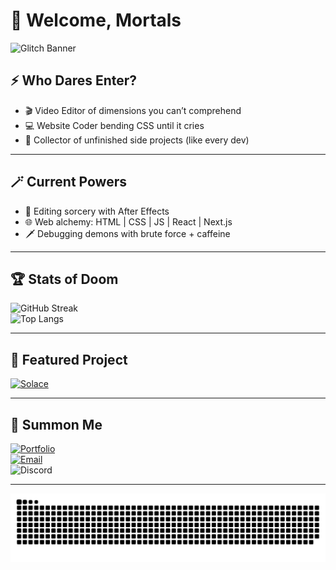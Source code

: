 # 👑 Welcome, Mortals  

![Glitch Banner](https://i.imgur.com/9bZ3W1B.gif)  

## ⚡ Who Dares Enter?  
- 🎬 Video Editor of dimensions you can’t comprehend  
- 💻 Website Coder bending CSS until it cries  
- 🧠 Collector of unfinished side projects (like every dev)  

---

## 🪄 Current Powers  
- 🔮 Editing sorcery with After Effects  
- 🌐 Web alchemy: HTML | CSS | JS | React | Next.js  
- 🗡 Debugging demons with brute force + caffeine  

---

## 🏆 Stats of Doom  
![GitHub Streak](https://streak-stats.demolab.com?user=Yourlocaljesus&theme=tokyonight&hide_border=true)  
![Top Langs](https://github-readme-stats.vercel.app/api/top-langs/?username=Yourlocaljesus&layout=compact&theme=tokyonight)  

---

## 🧩 Featured Project  
[![Solace](https://github-readme-stats.vercel.app/api/pin/?username=Yourlocaljesus&repo=solace&theme=tokyonight)](https://solace-self.vercel.app)  

---

## 🐉 Summon Me  
[![Portfolio](https://img.shields.io/badge/Portfolio-Visit-red?logo=firefox&logoColor=white)](https://nilayportfolio.vercel.app)  
[![Email](https://img.shields.io/badge/Email-nilaymishra2011%40gmail.com-orange?logo=gmail&logoColor=white)](mailto:nilaymishra2011@gmail.com)  
![Discord](https://img.shields.io/badge/Discord-titoronia-blue?logo=discord&logoColor=white)  

---

![Snake Animation](https://raw.githubusercontent.com/Platane/snk/output/github-contribution-grid-snake.svg)  
